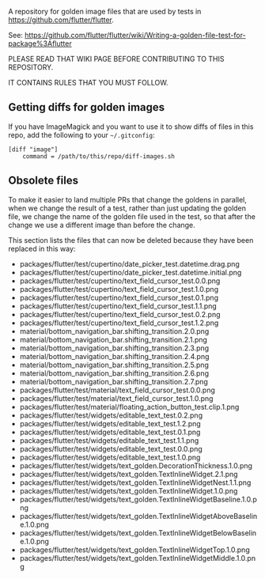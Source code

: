 A repository for golden image files that are used by tests in https://github.com/flutter/flutter.

See: https://github.com/flutter/flutter/wiki/Writing-a-golden-file-test-for-package%3Aflutter

PLEASE READ THAT WIKI PAGE BEFORE CONTRIBUTING TO THIS REPOSITORY.

IT CONTAINS RULES THAT YOU MUST FOLLOW.

## Getting diffs for golden images

If you have ImageMagick and you want to use it to show diffs of files
in this repo, add the following to your `~/.gitconfig`:

```
[diff "image"]
    command = /path/to/this/repo/diff-images.sh
```

## Obsolete files

To make it easier to land multiple PRs that change the goldens in
parallel, when we change the result of a test, rather than just
updating the golden file, we change the name of the golden file
used in the test, so that after the change we use a different
image than before the change.

This section lists the files that can now be deleted because
they have been replaced in this way:

- packages/flutter/test/cupertino/date_picker_test.datetime.drag.png	
- packages/flutter/test/cupertino/date_picker_test.datetime.initial.png
- packages/flutter/test/cupertino/text_field_cursor_test.0.0.png
- packages/flutter/test/cupertino/text_field_cursor_test.1.0.png
- packages/flutter/test/cupertino/text_field_cursor_test.0.1.png
- packages/flutter/test/cupertino/text_field_cursor_test.1.1.png
- packages/flutter/test/cupertino/text_field_cursor_test.0.2.png
- packages/flutter/test/cupertino/text_field_cursor_test.1.2.png
- material/bottom_navigation_bar.shifting_transition.2.0.png
- material/bottom_navigation_bar.shifting_transition.2.1.png
- material/bottom_navigation_bar.shifting_transition.2.3.png
- material/bottom_navigation_bar.shifting_transition.2.4.png
- material/bottom_navigation_bar.shifting_transition.2.5.png
- material/bottom_navigation_bar.shifting_transition.2.6.png
- material/bottom_navigation_bar.shifting_transition.2.7.png
- packages/flutter/test/material/text_field_cursor_test.0.0.png
- packages/flutter/test/material/text_field_cursor_test.1.0.png
- packages/flutter/test/material/floating_action_button_test.clip.1.png
- packages/flutter/test/widgets/editable_text_test.0.2.png
- packages/flutter/test/widgets/editable_text_test.1.2.png
- packages/flutter/test/widgets/editable_text_test.0.1.png
- packages/flutter/test/widgets/editable_text_test.1.1.png
- packages/flutter/test/widgets/editable_text_test.0.0.png
- packages/flutter/test/widgets/editable_text_test.1.0.png
- packages/flutter/test/widgets/text_golden.DecorationThickness.1.0.png
- packages/flutter/test/widgets/text_golden.TextInlineWidget.2.1.png
- packages/flutter/test/widgets/text_golden.TextInlineWidgetNest.1.1.png
- packages/flutter/test/widgets/text_golden.TextInlineWidget.1.0.png
- packages/flutter/test/widgets/text_golden.TextInlineWidgetBaseline.1.0.png
- packages/flutter/test/widgets/text_golden.TextInlineWidgetAboveBaseline.1.0.png
- packages/flutter/test/widgets/text_golden.TextInlineWidgetBelowBaseline.1.0.png
- packages/flutter/test/widgets/text_golden.TextInlineWidgetTop.1.0.png
- packages/flutter/test/widgets/text_golden.TextInlineWidgetMiddle.1.0.png
